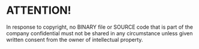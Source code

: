 ﻿# ATTENTION!
In response to copyright, no BINARY file or SOURCE code that is part of the company confidential must not be shared in any circumstance unless given written consent from the owner of intellectual property.
